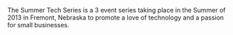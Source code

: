 The Summer Tech Series is a 3 event series taking place in the Summer of 2013 in Fremont, Nebraska to promote a love of technology and a passion for small businesses.
